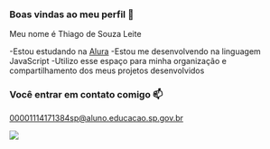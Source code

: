 ### Boas vindas ao meu perfil 💙

Meu nome é Thiago de Souza Leite

 -Estou estudando na [Alura](https://wwww.alura.com.br)
 -Estou me desenvolvendo na linguagem JavaScript
 -Utilizo esse espaço para minha organização e compartilhamento dos meus projetos desenvolvidos

### Você entrar em contato comigo 📫

00001114171384sp@aluno.educacao.sp.gov.br

![](https://media1.tenor.com/m/opEBWw0uddoAAAAC/umm.gif)
